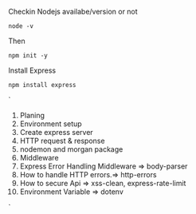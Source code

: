 Checkin Nodejs availabe/version or not
```
node -v
```
Then
```
npm init -y
```
Install Express
```
npm install express
```

`
1. Planing
2. Environment setup
3. Create express server
4. HTTP request & response
5. nodemon and morgan package
6. Middleware
7. Express Error Handling Middleware => body-parser
8. How to handle HTTP errors.=> http-errors
9. How to secure Api => xss-clean, express-rate-limit
10. Environment Variable => dotenv







`

